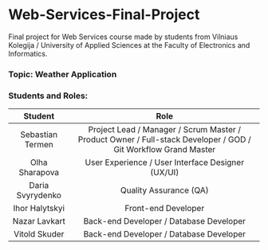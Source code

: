 # Web-Services-Final-Project
Final project for Web Services course made by students from
Vilniaus Kolegija / University of Applied Sciences at the Faculty of Electronics and Informatics.

### Topic: Weather Application

### Students and Roles:

|     Student      |                                     Role                                                                       |
|:----------------:|:--------------------------------------------------------------------------------------------------------------:|
| Sebastian Termen | Project Lead / Manager / Scrum Master / Product Owner / Full-stack Developer / GOD / Git Workflow Grand Master |
|  Olha Sharapova  |              User Experience / User Interface Designer (UX/UI)                                                 |
| Daria Svyrydenko |                            Quality Assurance (QA)                                                              |
|  Ihor Halytskyi  |                             Front-end Developer                                                                |
|  Nazar Lavkart   |                   Back-end Developer / Database Developer                                                      |
|  Vitold Skuder   |                   Back-end Developer / Database Developer                                                      |

